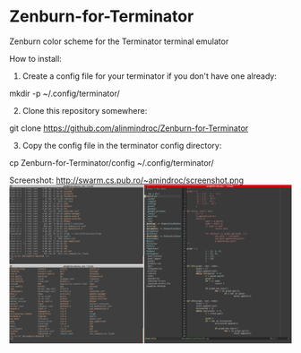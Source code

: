 Zenburn-for-Terminator
======================

Zenburn color scheme for the Terminator terminal emulator

How to install:

1. Create a config file for your terminator if you don't have one already:

mkdir -p ~/.config/terminator/

2. Clone this repository somewhere:

git clone https://github.com/alinmindroc/Zenburn-for-Terminator

3. Copy the config file in the terminator config directory:

cp Zenburn-for-Terminator/config ~/.config/terminator/


Screenshot:
http://swarm.cs.pub.ro/~amindroc/screenshot.png
![Alt text](screenshot.png "Terminator with Zenburn")


